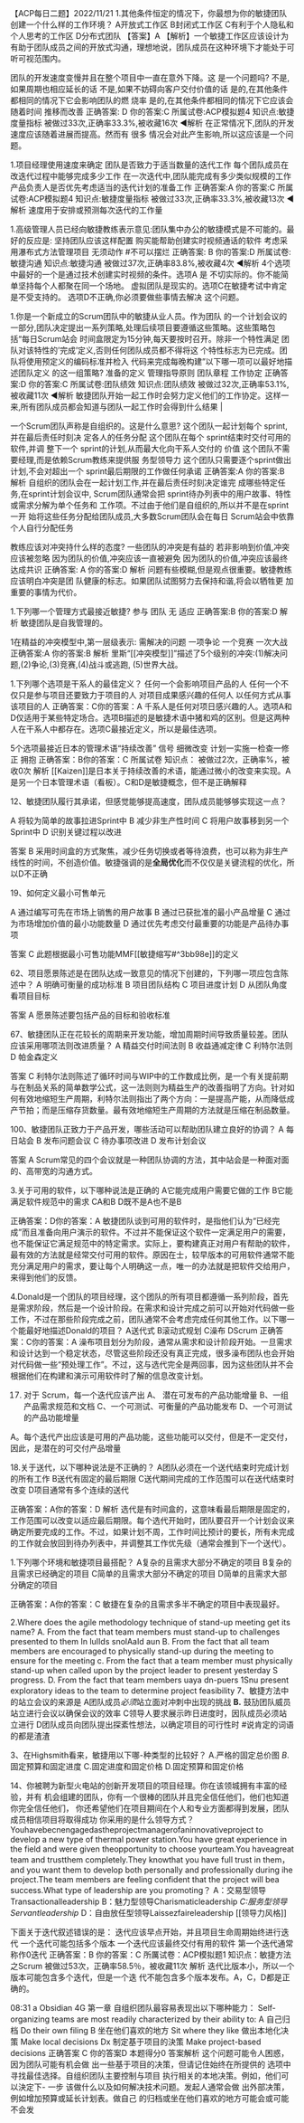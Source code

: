 【ACP每日二题】2022/11/21
1.其他条件恒定的情况下，你最想为你的敏捷团队创建一个什么样的工作环境？ 
A开放式工作区 
B封闭式工作区 
C有利于个人隐私和个人思考的工作区 
D分布式团队 
【答案】A
【解析】一个敏捷工作区应该设计为有助于团队成员之间的开放式沟通，理想地说，团队成员在这种环境下才能处于可听可视范围内。

团队的开发速度变慢并且在整个项目中一直在意外下降。这
是一个问题吗?
不是,如果周期也相应延长的话
不是,如果不妨碍向客户交付价值的话
是的,在其他条件都相同的情况下它会影响团队的燃 烧率
是的,在其他条件都相同的情况下它应该会随着时间 推移而改善
正确答案:
D 你的答案:C
所属试卷:ACP模拟题4
知识点:敏捷度量指标
被做过33次,正确率33.3%,被收藏16次
◀解析
在正常情况下,团队的开发速度应该随着进展而提高。然而有 很多 情况会对此产生影响,所以这应该是一个问题。

1.项目经理使用速度来确定
团队是否致力于适当数量的迭代工作
每个团队成员在改迭代过程中能够完成多少工作
在一次迭代中,团队能完成有多少类似规模的工作
产品负责人是否优先考虑适当的迭代计划的准备工作
正确答案:A 你的答案:C
所属试卷:ACP模拟题4
知识点:敏捷度量指标
被做过33次,正确率33.3%,被收藏13次
◀解析
速度用于安排或预测每次迭代的工作量

1.高级管理人员已经向敏捷教练表示意见:团队集中办公的敏捷模式是不可能的。最好的反应是:
坚持团队应该这样配置
购买能帮助创建实时视频通话的软件
考虑采用瀑布式方法管理项目
无须动作  #不可以摆烂
正确答案:
B 你的答案:D
所属试卷:敏捷沟通
知识点:敏捷沟通
被做过37次,正确率83.8%,被收藏4次
◀解析
4个选项中最好的一个是通过技术创建实时视频的条件。选项A 是 不切实际的。你不能简单坚持每个人都聚在同一个场地。 虚拟团队是现实的。选项C在敏捷考试中肯定是不受支持的。 选项D不正确,你必须要做些事情去解决 这个问题。

1.你是一个新成立的Scrum团队中的敏捷从业人员。作为团队 的一个计划会议的一部分,团队决定提出一系列策略,处理后续项目要遵循这些策略。这些策略包括“每日Scrum站会 时间盒限定为15分钟,每天要按时召开。除非一个特性满足 团队对该特性的’完成’定义,否则任何团队成员都不得将这 个特性标志为已完成。团队将使用预定义的编码标准并检入 代码来完成每晚构建”以下哪一项可以最好地描述团队定义 的这一组策略?
准备的定义
管理指导原则
团队章程
工作协定
正确答案:D 你的答案:C
所属试卷:团队绩效 知识点:团队绩效
被做过32次,正确率53.1%,被收藏11次
◀解析
敏捷团队开始一起工作时会努力定义他们的工作协定。这样一 来,所有团队成员都会知道与团队一起工作时会得到什么结果 |


一个Scrum团队声称是自组织的。这是什么意思?
这个团队一起计划每个 sprint,并在最后责任时刻决 定各人的任务分配
这个团队在每个 sprint结束时交付可用的软件,并调 整下一个 sprint的计划,从而最大化向干系人交付的 价值
这个团队不需要经理,而是依赖Scrum教练来提供服 务型领导力
这个团队只需要逐个sprint做出计划,不会对超出一个
sprint最后期限的工作做任何承诺
正确答案:A 你的答案:B
解析
自组织的团队会在一起计划工作,并在最后责任时刻决定谁完 成哪些特定任务,在sprint计划会议中, Scrum团队通常会把 sprint待办列表中的用户故事、特性或需求分解为单个任务和 工作项。不过由于他们是自组织的,所以并不是在sprint一开 始将这些任务分配给团队成员,大多数Scrum团队会在每日 Scrum站会中依靠个人自行分配任务

教练应该对冲突持什么样的态度?
一些团队的冲突是有益的
若非影响到价值,冲突应该被忽略
因为团队的价值,冲突应该一直被避免
因为团队的价值,冲突应该最终达成共识
正确答案: A 你的答案:D
解析
问题有些模糊,但是观点很重要。敏捷教练应该明白冲突是团 队健康的标志。如果团队试图努力去保持和谐,将会以牺牲更 加重要的事情为代价。

1.下列哪一个管理方式最接近敏捷?
参与
团队
无
适应
正确答案:B 你的答案:D
解析
敏捷团队是自我管理的。

1在精益的冲突模型中,第一层级表示:
需解决的问题
一项争论
一个竞赛
一次大战
正确答案:A 你的答案:B
解析
里斯“[[冲突模型]]”描述了5个级别的冲突:(1)解决问题,(2)争论,(3)竞赛,(4)战斗或逃跑, (5)世界大战。


1.下列哪个选项是干系人的最佳定义？
任何一个会影响项目产品的人
任何一个不仅只是参与项目还要致力于项目的人
对项目成果感兴趣的任何人
以任何方式从事该项目的人
正确答案：C你的答案：A
千系人是任何对项日感兴趣的人。选项A和D仅适用于某些特定场合。选项B描述的是敏捷术语中猪和鸡的区别。但是这两种人在干系人中都存在。选项C最接近定义，所以是最佳选项。

5个选项最接近日本的管理术语“持续改善”
信号
细微改变
计划一实施一检查一修正
拥抱
正确答案：B你的答案：C
所属试卷
知识点：
被做过2次，正确率%，被收0次
解析
[[Kaizen]]是日本关于持续改善的术语，能通过微小的改变来实现。A是另一个日本管理术语（看板）。C和D是敏捷概念，但不是正确解释


12、敏捷团队履行其承诺，但感觉能够提高速度，团队成员能够够实现这一点？

A 将较为简单的故事拉进Sprint中
B 减少非生产性时间
C 将用户故事移到另一个Sprint中
D 识别关键过程以改进

答案 B 采用时间盒的方式聚焦，减少任务切换或者等待浪费，也可以称为非生产线性的时间，不创造价值。敏捷强调的是**全局优化**而不仅仅是关键流程的优化，所以D不正确

19、如何定义最小可售单元

A 通过编写可先在市场上销售的用户故事 
B 通过已获批准的最小产品增量 
C 通过为市场增加价值的最小功能数量 
D 通过优先考虑交付最重要的功能是产品待办事项

答案 C 此题根据最小可售功能MMF[[敏捷缩写#^3bb98e]]的定义

62、项目愿景陈述是在团队达成一致意见的情况下创建的，下列哪一项应包含陈述中？
A 明确可衡量的成功标准 
B 项目团队结构 
C 项目进度计划 
D 从团队角度看项目目标

答案 A 愿景陈述要包括产品的目标和验收标准

67、敏捷团队正在花较长的周期来开发功能，增加周期时间导致质量较差。团队应该采用哪项法则改进质量？ 
A 精益交付时间法则 
B 收益通减定律 
C 利特尔法则 
D 帕金森定义

答案 C 利特尔法则陈述了循环时间与WIP中的工作数成比例，是一个有关提前期与在制品关系的简单数学公式，这一法则则为精益生产的改善指明了方向。针对如何有效地缩短生产周期，利特尔法则指出了两个方向：一是提高产能，从而降低成产节拍；而是压缩存货数量。最有效地缩短生产周期的方法就是压缩在制品数量。

100、敏捷团队正致力于产品开发，哪些活动可以帮助团队建立良好的协调？ 
A 每日站会 
B 发布问题会议 
C 待办事项改进 
D 发布计划会议

答案 A Scrum常见的四个会议就是一种团队协调的方法，其中站会是一种面对面的、高带宽的沟通方式。


3.关于可用的软件，以下哪种说法是正确的
A它能完成用户需要它做的工作
B它能满足软件规范中的需求
CA和B
D既不是A也不是B

正确答案：D你的答案：A
敏捷团队谈到可用的软件时，是指他们认为“已经完成”而且准备向用户演示的软件。不过并不能保证这个软件一定满足用户的需要，也不能保证它满足规范中的特定需求。实际上，要构建真正对用户有帮助的软件，最有效的方法就是经常交付可用的软件。原因在士，较早版本的可用软件通常不能充分满足用户的需求，要让每个人明确这一点，唯一的办法就是把软件交给用户，来得到他们的反馈。

4.Donald是一个团队的项目经理，这个团队的所有项目都遵循一系列阶段，首先是需求阶段，然后是一个设计阶段。在需求和设计完成之前可以开始对代码做一些工作，不过在那些阶段完成之前，团队通常不会考虑完成任何其他工作。以下哪一个能最好地描述Donald的项目？
A送代式
B滚动式规划
C澡布
DScrum
正确答案：C你的答案：A
澡布项目划分为阶段，通常从需求和设计阶段开始。一旦需求和设计达到一个稳定状态，尽管这些阶段还没有真正完成，很多澡布团队也会开始对代码做一些“预处理工作”。不过，这与选代完全是两回事，因为这些团队并不会根据他们在构建和演示可用软件时了解的信息改变计划。


17. 对于 Scrum，每一个迭代应该产出
A、 潜在可发布的产品功能增量
B、一组产品需求规范和文档
C、一个可测试、可衡量的产品功能发布
D、一个可测试的产品功能增量

A。每个迭代产出应该是可用的产品功能，这些功能可以交付，但是不一定交付，
因此，是潜在的可交付产品增量


18.关于送代，以下哪种说法是不正确的？
A团队必须在一个送代结束时完成计划的所有工作
B送代有固定的最后期限
C送代期间完成的工作范围可以在送代结束时改变
D项目通常有多个连续的送代

正确答案：A你的答案：D
解析
选代是有时间盒的，这意味看最后期限是固定的，工作范围可以改变以适应最后期限。每个选代开始时，团队要召开一个计划会议来确定所要完成的工作。不过，如果计划不周，工作时间比预计的要长，所有未完成的工作就会放回到待办列表中，并调整其工作优先级（通常会推到下一个送代）。

1.下列哪个环境和敏捷项目最搭配？
A复杂的且需求大部分不确定的项目
B复杂的且需求已经确定的项目
C简单的且需求大部分不确定的项目
D简单的且需求大部分确定的项目

正确答案：A你的答案：C
敏捷在复杂的且需求多半不确定的项目中表现最好。

2.Where does the agile methodology technique of stand-up meeting get its name?
A. From the fact that team members must stand-up to challenges presented to them In
luIIds snolAaId aun
B. From the fact that all team members are encouraged to physically stand-up during
the meeting to ensure for the meeting
c. From the fact that a team member must physically stand-up when called upon by the
project leader to present yesterday
S progress.
D. From the fact that team members
uaya dn-puers 1Snu
present exploratory
ideas to the team to determine project feasibility
7、敏捷方法中的站立会议的来源是
A团队成员*必须*站立面对冲刺中出现的挑战
**B.** 鼓劢团队威员站立进行会议以确保会议的效率
C领导人要求展示昨日进度时，因队成员必须站立进行
D团队成员向团队提出探紊性想法，以确定项目的可行性时
#说肯定的词语的都是渣渣

3、在Highsmith看来，敏捷用以下哪-种类型的比较好？
A.严格的固定总价图
*B*.固定预算和固定进度
C.固定进度和固定价格
D.固定预算和固定价格

14、你被聘为新型火电站的创新开发项目的项目经理。你在该领城拥有丰富的经验，并有
机会组建的团队，你有一个很棒的团队并且完全信任他们，他们也知道你完全信任他们，
你还希望他们在项目期间在个人和专业方面都得到发展，团队成员相信项目将取得成功
你采用的是什么领导方式？Youhavebecnengagedastheprojectmanagerofaninnovativeproject
to develop a new type of thermal power station.You have great experience in the field and were given
theopportunity to choose yourteam.You haveagreat team and trustthem completely.They knowthat
you have full trust in them，and you want them to develop both personally and professionally during
ihe project.The team members are feeling confident that the project will bea success.What type of
leadership are you promoting？
A：交易型领导Transactionalleadership
B：魅力型领导Charismaticleadership
*C:服务型领导Servantleadership*
D：自由放任型领导Laissezfaireleadership
[[领导力风格]]

下面关于迭代叙述错误的是：
迭代应该早点开始，并且项目生命周期始终进行迭代
一个迭代可能包括多个版本
一个迭代应该最终交付有用的软件
第一个迭代通常称作0迭代
正确答案：B 你的答案：C
所厲试卷：ACP模拟题1
知识点：敏捷方法之Scrum
被做过53次，正确率58.5％，被收藏11次
解析
迭代比版本小，所以一个版本可能包含多个迭代，但是一个迭
代不能包含多个版本发布。A，C，D都是正确的。

08:31
a Obsidian
4G
第一章
自组织团队最容易表现出以下哪种能力：
Self-organizing teams are most readily
characterized by their ability to:
A
自己归档
Do their own filing
B
坐在他们喜欢的地方
Sit where they like
做出本地化决策
Make local decisions
Dx 制定基于项目的決策
Make project-based decisions
正确答案 C 你的答案D 本题得分0
答案解析
这个问题可能令人困惑，因为团队可能有机会做
出一些基于项目的决策，但请记住始终在所提供的
选项中寻找最佳选择。自组织团队主要控制与项目
执行相关的本地决策。例如，他们可以決定下-
一步
该做什么以及如何解决技术问题。发起人通常会做
出外部决策，例如增加预算或延长计划表。做自己
的归档或坐在他们喜欢的地方可能会或可能不会发
